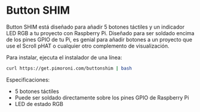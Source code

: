 <!--
---
name: Button SHIM
class: board
type: io
formfactor: Custom
manufacturer: Pimoroni
description: 5 tacile switches and one RGB LED for the Raspberry Pi
url: https://shop.pimoroni.com/products/button-shim
buy: https://shop.pimoroni.com/products/button-shim
image: 'button-shim.png'
pincount: 40
eeprom: no
power:
  '4':
  '17':
ground:
  '6':
pin:
  '3':
    mode: i2c
  '5':
    mode: i2c
-->
# Button SHIM

Button SHIM está diseñado para añadir 5 botones táctiles y un indicador LED RGB a tu proyecto con Raspberry Pi. Diseñado para ser soldado encima de los pines GPIO de tu Pi, es genial para añadir botones a un proyecto que use el Scroll pHAT o cualquier otro complemento de visualización.

Para instalar, ejecuta el instalador de una línea:

```bash
curl https://get.pimoroni.com/buttonshim | bash
```

Especificaciones:

* 5 botones táctiles
* Puede ser soldado directamente sobre los pines GPIO de Raspberry Pi
* LED de estado RGB
